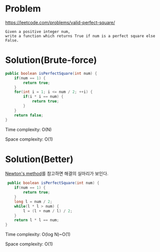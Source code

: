 # Problem
https://leetcode.com/problems/valid-perfect-square/
```
Given a positive integer num, 
write a function which returns True if num is a perfect square else False.
```

# Solution(Brute-force)
```java 
public boolean isPerfectSquare(int num) {
    if(num == 1) {
        return true;
    }
    for(int i = 1; i <= num / 2; ++i) {
        if(i * i == num) {
            return true;
        }
    }
    return false;
}
``` 
Time complexity: O(N)

Space complexity: O(1)

# Solution(Better)
[Newton's method](https://en.wikipedia.org/wiki/Newton%27s_method)를 참고하면 해결의 실마리가 보인다.
```java
 public boolean isPerfectSquare(int num) {
    if(num == 1) {
        return true;
    }
    long l = num / 2;
    while(l * l > num) {
        l = (l + num / l) / 2;
    }
    return l * l == num;
}
```
Time complexity: O(log N)~O(1)

Space complexity: O(1)
